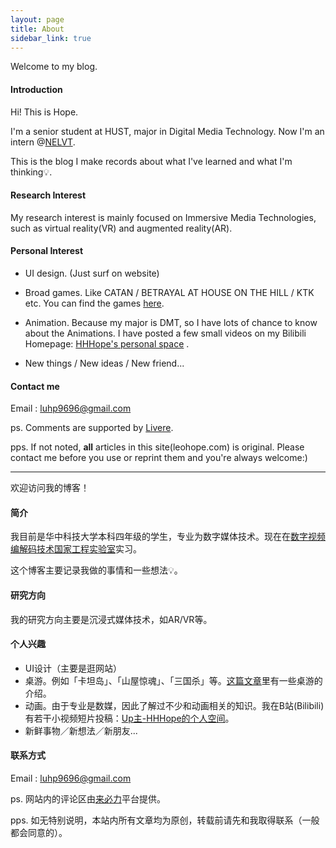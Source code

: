 ```yaml
---
layout: page
title: About
sidebar_link: true
---
```


Welcome to my blog.

#### Introduction

Hi! This is Hope. 

I'm a senior student at HUST, major in Digital Media Technology. Now I'm an intern @[NELVT](http://idm.pku.edu.cn/).

This is the blog I make records about what I've learned and what I'm thinking💡.

#### Research Interest

My research interest is mainly focused on Immersive Media Technologies, such as virtual reality(VR) and augmented reality(AR).

#### Personal Interest

* UI design. (Just surf on website)


* Broad games. Like CATAN / BETRAYAL AT HOUSE ON THE HILL / KTK etc. You can find the games [here](https://husterhope.github.io/2017/07/05/boardgames.html).
* Animation. Because my major is DMT, so I have lots of chance to know about the Animations. I have posted a few small videos on my Bilibili Homepage:  [HHHope's personal space](https://space.bilibili.com/13758485#!/ ) .
* New things / New ideas / New friend...



#### Contact me

Email : luhp9696@gmail.com



ps. Comments are supported by [Livere](https://livere.com/). 

pps. If not noted, **all** articles in this site(leohope.com) is original. Please contact me before you use or reprint them and you're always welcome:)

---

欢迎访问我的博客！

#### 简介

我目前是华中科技大学本科四年级的学生，专业为数字媒体技术。现在在[数字视频编解码技术国家工程实验室]((http://idm.pku.edu.cn/))实习。

这个博客主要记录我做的事情和一些想法💡。

#### 研究方向

我的研究方向主要是沉浸式媒体技术，如AR/VR等。

#### 个人兴趣

* UI设计（主要是逛网站）
* 桌游。例如「卡坦岛」、「山屋惊魂」、「三国杀」等。[这篇文章](https://husterhope.github.io/2017/07/05/boardgames.html)里有一些桌游的介绍。
* 动画。由于专业是数媒，因此了解过不少和动画相关的知识。我在B站(Bilibili)有若干小视频短片投稿：[Up主-HHHope的个人空间](https://space.bilibili.com/13758485#!/)。
* 新鲜事物／新想法／新朋友...

#### 联系方式

Email : luhp9696@gmail.com



ps. 网站内的评论区由[来必力](https://livere.com/)平台提供。

pps. 如无特别说明，本站内所有文章均为原创，转载前请先和我取得联系（一般都会同意的）。